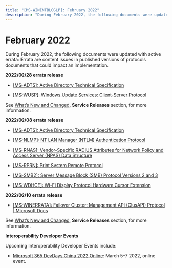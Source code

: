 ```yaml
---
title: "[MS-WININTBLOGLP]: February 2022"
description: "During February 2022, the following documents were updated with active errata: Errata are content issues in published versions of protocols"
---
```


# February 2022

<p> </p>
<p>During February 2022, the following documents were updated
with active errata: Errata are content issues in published versions of
protocols documents that could impact an implementation.</p>

<p><b>2022/02/28 errata release</b></p>

<ul><li><p><span><span><span>  </span></span></span><span><a href="https://docs.microsoft.com/en-us/openspecs/windows_protocols/ms-winerrata/fe563333-6e4f-4198-9bf5-741a523cd0d7">[MS-ADTS]:
Active Directory Technical Specification</a></span></p>

</li><li><p><span><span><span>  </span></span></span><span><a href="https://docs.microsoft.com/en-us/openspecs/windows_protocols/ms-winerrata/7468bc26-8a0b-4f6d-8af1-99bd15a73064">[MS-WUSP]:
Windows Update Services: Client-Server Protocol</a></span></p>

</li></ul><p>See <span><a href="https://docs.microsoft.com/en-us/openspecs/windows_protocols/ms-winprotlp/e168a474-7de2-421c-b460-91adf87692a3">What’s
New and Changed</a></span>, <b>Service Releases</b> section, for more
information. </p>

<p><b>2022/02/08 errata release</b></p>

<ul><li><p><span><span><span>  </span></span></span><span><a href="https://docs.microsoft.com/en-us/openspecs/windows_protocols/ms-winerrata/fe563333-6e4f-4198-9bf5-741a523cd0d7">[MS-ADTS]:
Active Directory Technical Specification</a></span></p>

</li><li><p><span><span> 
</span></span><span><a href="https://docs.microsoft.com/en-us/openspecs/windows_protocols/ms-winerrata/9ce693d1-c255-43cf-93be-14dbba80ed51">[MS-NLMP]:
NT LAN Manager (NTLM) Authentication Protocol</a></span></p>

</li><li><p><span><span> 
</span></span><span><a href="https://docs.microsoft.com/en-us/openspecs/windows_protocols/ms-winerrata/2b8cc158-c375-4bdb-945e-2af7aecfa0c9">[MS-RNAS]:
Vendor-Specific RADIUS Attributes for Network Policy and Access Server (NPAS)
Data Structure</a></span></p>

</li><li><p><span><span> 
</span></span><span><a href="https://docs.microsoft.com/en-us/openspecs/windows_protocols/ms-winerrata/e6494ac5-0fa2-4430-a4b7-35fe4cf86881">[MS-RPRN]:
Print System Remote Protocol</a></span></p>

</li><li><p><span><span> 
</span></span><span><a href="https://docs.microsoft.com/en-us/openspecs/windows_protocols/ms-winerrata/2cdafcfa-ce51-426a-9678-630a505a1a35">[MS-SMB2]:
Server Message Block (SMB) Protocol Versions 2 and 3</a></span></p>

</li><li><p><span><span> 
</span></span><span><a href="https://docs.microsoft.com/en-us/openspecs/windows_protocols/ms-winerrata/5e3ff1c8-33ae-4e1c-a893-36ff988653b7">[MS-WDHCE]:
Wi-Fi Display Protocol Hardware Cursor Extension</a></span></p>

</li></ul><p><b>2022/02/10 errata release</b></p>

<ul><li><p><span><span> 
</span></span><span><a href="https://docs.microsoft.com/en-us/openspecs/windows_protocols/ms-winerrata/9be50d9e-fe1e-489a-b4b4-391ca57e53cb">[MS-WINERRATA]:
Failover Cluster: Management API (ClusAPI) Protocol | Microsoft Docs</a></span></p>

</li></ul><p>See <span><a href="https://docs.microsoft.com/en-us/openspecs/windows_protocols/ms-winprotlp/e168a474-7de2-421c-b460-91adf87692a3">What’s
New and Changed</a></span>, <b>Service Releases</b> section, for more
information. </p>

<p><b>Interoperability
Developer Events</b></p>

<p>Upcoming
Interoperability Developer Events include: </p>

<ul><li><p><span><span> 
</span></span><span><a href="https://interopevents.com/en-us/china2022online">Microsoft 365 DevDays
China 2022 Online</a></span>: March 5–7 2022, online event. </p>

</li></ul>
                